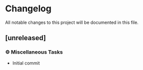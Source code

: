 # Changelog

All notable changes to this project will be documented in this file.

## [unreleased]

### ⚙️ Miscellaneous Tasks

- Initial commit

<!-- generated by git-cliff -->
